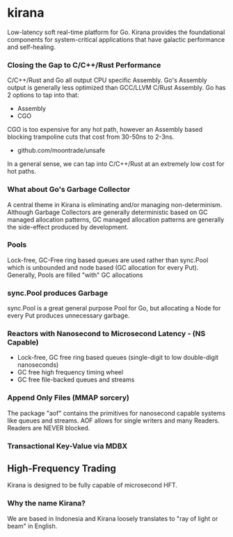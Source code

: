 # kirana

Low-latency soft real-time platform for Go. Kirana provides the foundational components for system-critical applications that have galactic performance and self-healing.

### Closing the Gap to C/C++/Rust Performance

C/C++/Rust and Go all output CPU specific Assembly. Go's Assembly output is generally less optimized than GCC/LLVM C/Rust Assembly.
Go has 2 options to tap into that:
- Assembly
- CGO

CGO is too expensive for any hot path, however an Assembly based blocking trampoline cuts that cost from 30-50ns to 2-3ns.
  - github.com/moontrade/unsafe

In a general sense, we can tap into C/C++/Rust at an extremely low cost for hot paths.

### What about Go's Garbage Collector

A central theme in Kirana is eliminating and/or managing non-determinism. Although Garbage Collectors are generally deterministic based on GC managed allocation patterns, GC managed allocation patterns are generally the side-effect produced by development.

### Pools

Lock-free, GC-Free ring based queues are used rather than sync.Pool which is unbounded and node based (GC allocation for every Put). Generally, Pools are filled "with" GC allocations

### sync.Pool produces Garbage

sync.Pool is a great general purpose Pool for Go, but allocating a Node for every Put produces unnecessary garbage.

### Reactors with Nanosecond to Microsecond Latency - (NS Capable)

- Lock-free, GC free ring based queues (single-digit to low double-digit nanoseconds)
- GC free high frequency timing wheel
- GC free file-backed queues and streams

### Append Only Files (MMAP sorcery)

The package "aof" contains the primitives for nanosecond capable systems like queues and streams. AOF allows for single writers and many Readers. Readers are NEVER blocked.

### Transactional Key-Value via MDBX

## High-Frequency Trading

Kirana is designed to be fully capable of microsecond HFT.

### Why the name Kirana?

We are based in Indonesia and Kirana loosely translates to "ray of light or beam" in English.
